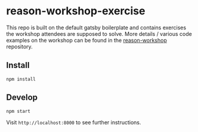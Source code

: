 # reason-workshop-exercise

This repo is built on the default gatsby boilerplate and contains exercises the
workshop attendees are supposed to solve. More details / various code examples
on the workshop can be found in the
[reason-workshop](https://github.com/ryyppy/reason-workshop) repository.

## Install

```
npm install
```

## Develop

```
npm start
```

Visit `http://localhost:8000` to see further instructions.
